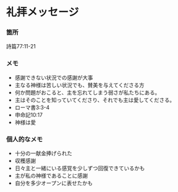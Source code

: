 # 礼拝メッセージ
### 箇所
詩篇77:11-21

### メモ
- 感謝できない状況での感謝が大事
- 主なる神様は苦しい状況でも、賛美を与えてくださる方
- 何か問題がおこると、主を忘れてしまう弱さが私たちにある。
- 主はそのことを知っていてくださり、それでも主は愛してくださる。
- ローマ書3:3-4
- 申命記10:17
- 神様は愛

### 個人的なメモ
- 十分の一献金捧げられた
- 収穫感謝
- 日々主と一緒にいる感覚を少しずつ回復できているかも
- 主が私の神様であることに感謝
- 自分を多少オープンに表せたかも
